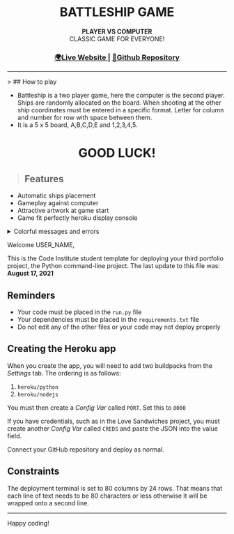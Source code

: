 <h1 align="center">BATTLESHIP GAME</h1>


<div align="center">
  <strong>PLAYER VS COMPUTER</strong>
</div>
<div align="center">
CLASSIC GAME FOR EVERYONE!
</div>

<div align="center">
  <h3>
    <a href="">
      🌍Live Website
    </a>
    <span> | </span>
    <a href="">
      💾Github Repository
    </a>
  </h3>
</div>
<hr>
> ## How to play

- Battleship is a two player game, here the computer is the second player. Ships are randomly allocated on the board. When shooting at the other ship coordinates must be entered in a specific format. Letter for column and number for row with space between them. 
- It is a 5 x 5 board, A,B,C,D,E and 1,2,3,4,5.
<h1 align="center">GOOD LUCK!</h1>


> ## Features
- Automatic ships placement
- Gameplay against computer
- Attractive artwork at game start
- Game fit perfectly heroku display console
<details>
<summary>Colorful messages and errors</summary>
<img src= alt='colorful messages and errors'>
</details>





Welcome USER_NAME,

This is the Code Institute student template for deploying your third portfolio project, the Python command-line project. The last update to this file was: **August 17, 2021**

## Reminders

* Your code must be placed in the `run.py` file
* Your dependencies must be placed in the `requirements.txt` file
* Do not edit any of the other files or your code may not deploy properly

## Creating the Heroku app

When you create the app, you will need to add two buildpacks from the _Settings_ tab. The ordering is as follows:

1. `heroku/python`
2. `heroku/nodejs`

You must then create a _Config Var_ called `PORT`. Set this to `8000`

If you have credentials, such as in the Love Sandwiches project, you must create another _Config Var_ called `CREDS` and paste the JSON into the value field.

Connect your GitHub repository and deploy as normal.

## Constraints

The deployment terminal is set to 80 columns by 24 rows. That means that each line of text needs to be 80 characters or less otherwise it will be wrapped onto a second line.

-----
Happy coding!